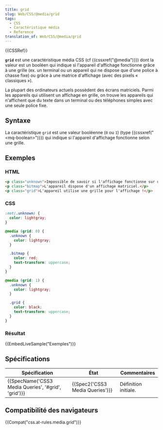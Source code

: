```yaml
---
title: grid
slug: Web/CSS/@media/grid
tags:
  - CSS
  - Caractéristique média
  - Reference
translation_of: Web/CSS/@media/grid
---
```

{{CSSRef}}

**`grid`** est une caractéristique média CSS (cf {{cssxref("@media")}}) dont la valeur est un booléen qui indique si l'appareil d'affichage fonctionne grâce à une grille (ex. un terminal ou un appareil qui ne dispose que d'une police à chasse fixe) ou grâce à une matrice d'affichage (avec des pixels « classiques »).

La plupart des ordinateurs actuels possèdent des écrans matriciels. Parmi les appareils qui utilisent un affichage en grille, on trouve les appareils qui n'affichent que du texte dans un terminal ou des téléphones simples avec une seule police fixe.

## Syntaxe

La caractéristique `grid` est une valeur booléenne (`0` ou `1`) (type {{cssxref("&lt;mq-boolean&gt;")}}) qui indique si l'appareil d'affichage fonctionne selon une grille.

## Exemples

### HTML

```html
<p class="unknown">Impossible de savoir si l'affichage fonctionne sur une grille. :-(</p>
<p class="bitmap">L'appareil dispose d'un affichage matriciel.</p>
<p class="grid">L'appareil utilise une grille pour l'affichage !</p>
```

### CSS

```css
:not(.unknown) {
  color: lightgray;
}

@media (grid: 0) {
  .unknown {
    color: lightgray;
  }

  .bitmap {
    color: red;
    text-transform: uppercase;
  }
}

@media (grid: 1) {
  .unknown {
    color: lightgray;
  }

  .grid {
    color: black;
    text-transform: uppercase;
  }
}
```

### Résultat

{{EmbedLiveSample("Exemples")}}

## Spécifications

| Spécification                                                        | État                                     | Commentaires         |
| -------------------------------------------------------------------- | ---------------------------------------- | -------------------- |
| {{SpecName('CSS3 Media Queries', '#grid', 'grid')}} | {{Spec2('CSS3 Media Queries')}} | Définition initiale. |

## Compatibilité des navigateurs

{{Compat("css.at-rules.media.grid")}}
